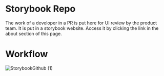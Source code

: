 # Storybook Repo
The work of a developer in a PR is put here for UI review by the product team. It is put in a storybook website. Access it by clicking the link in the about section of this page.

# Workflow
![StorybookGithub (1)](https://user-images.githubusercontent.com/52435643/109898299-992a7f00-7cc6-11eb-98fd-fde914ead7c9.png)

